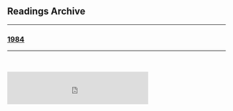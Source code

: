 <h2>Readings Archive</h2>
<div class="container">
	<hr />
	<h3><a href="/stwl/archive/1984">1984</a></h3>
	<div class="container">
		<hr />
		<hr style="height:20px; visibility:hidden;" />
		<div class="container">
		<iframe src="https://audio-embed.glitch.me/?url=https://github.com/LunarTiger/stwl/releases/download/1984/1984.m4a" frameborder="0" width="325" height="75" allowTransparency="true"></iframe>
		</div>
	</div>
</div>
